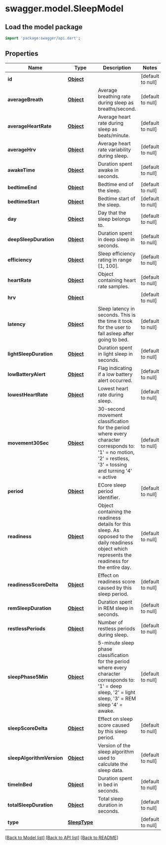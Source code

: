 # swagger.model.SleepModel

## Load the model package
```dart
import 'package:swagger/api.dart';
```

## Properties
Name | Type | Description | Notes
------------ | ------------- | ------------- | -------------
**id** | [**Object**](Object.md) |  | [default to null]
**averageBreath** | [**Object**](Object.md) | Average breathing rate during sleep as breaths/second. | [default to null]
**averageHeartRate** | [**Object**](Object.md) | Average heart rate during sleep as beats/minute. | [default to null]
**averageHrv** | [**Object**](Object.md) | Average heart rate variability during sleep. | [default to null]
**awakeTime** | [**Object**](Object.md) | Duration spent awake in seconds. | [default to null]
**bedtimeEnd** | [**Object**](Object.md) | Bedtime end of the sleep. | [default to null]
**bedtimeStart** | [**Object**](Object.md) | Bedtime start of the sleep. | [default to null]
**day** | [**Object**](Object.md) | Day that the sleep belongs to. | [default to null]
**deepSleepDuration** | [**Object**](Object.md) | Duration spent in deep sleep in seconds. | [default to null]
**efficiency** | [**Object**](Object.md) | Sleep efficiency rating in range [1, 100]. | [default to null]
**heartRate** | [**Object**](Object.md) | Object containing heart rate samples. | [default to null]
**hrv** | [**Object**](Object.md) |  | [default to null]
**latency** | [**Object**](Object.md) | Sleep latency in seconds. This is the time it took for the user to fall asleep after going to bed. | [default to null]
**lightSleepDuration** | [**Object**](Object.md) | Duration spent in light sleep in seconds. | [default to null]
**lowBatteryAlert** | [**Object**](Object.md) | Flag indicating if a low battery alert occurred. | [default to null]
**lowestHeartRate** | [**Object**](Object.md) | Lowest heart rate during sleep. | [default to null]
**movement30Sec** | [**Object**](Object.md) |          30-second movement classification for the period where every character corresponds to:         &#x27;1&#x27; &#x3D; no motion,         &#x27;2&#x27; &#x3D; restless,         &#x27;3&#x27; &#x3D; tossing and turning         &#x27;4&#x27; &#x3D; active          | [default to null]
**period** | [**Object**](Object.md) | ECore sleep period identifier. | [default to null]
**readiness** | [**Object**](Object.md) | Object containing the readiness details for this sleep. As opposed to the daily readiness object which represents the readiness for the entire day. | [default to null]
**readinessScoreDelta** | [**Object**](Object.md) | Effect on readiness score caused by this sleep period. | [default to null]
**remSleepDuration** | [**Object**](Object.md) | Duration spent in REM sleep in seconds. | [default to null]
**restlessPeriods** | [**Object**](Object.md) | Number of restless periods during sleep. | [default to null]
**sleepPhase5Min** | [**Object**](Object.md) |          5-minute sleep phase classification for the period where every character corresponds to:         &#x27;1&#x27; &#x3D; deep sleep,         &#x27;2&#x27; &#x3D; light sleep,         &#x27;3&#x27; &#x3D; REM sleep         &#x27;4&#x27; &#x3D; awake.          | [default to null]
**sleepScoreDelta** | [**Object**](Object.md) | Effect on sleep score caused by this sleep period. | [default to null]
**sleepAlgorithmVersion** | [**Object**](Object.md) | Version of the sleep algorithm used to calculate the sleep data. | [default to null]
**timeInBed** | [**Object**](Object.md) | Duration spent in bed in seconds. | [default to null]
**totalSleepDuration** | [**Object**](Object.md) | Total sleep duration in seconds. | [default to null]
**type** | [**SleepType**](SleepType.md) |  | [default to null]

[[Back to Model list]](../README.md#documentation-for-models) [[Back to API list]](../README.md#documentation-for-api-endpoints) [[Back to README]](../README.md)

